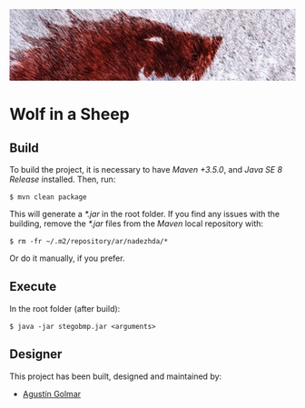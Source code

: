 ![...](res/image/readme-header.png)

# Wolf in a Sheep

## Build

To build the project, it is necessary to have _Maven +3.5.0_, and
_Java SE 8 Release_ installed. Then, run:

```
$ mvn clean package
```

This will generate a _\*.jar_ in the root folder. If you find any issues with
the building, remove the _\*.jar_ files from the _Maven_ local repository
with:

```
$ rm -fr ~/.m2/repository/ar/nadezhda/*
```

Or do it manually, if you prefer.

## Execute

In the root folder (after build):

```
$ java -jar stegobmp.jar <arguments>
```

## Designer

This project has been built, designed and maintained by:

* [Agustín Golmar](https://github.com/agustin-golmar)
